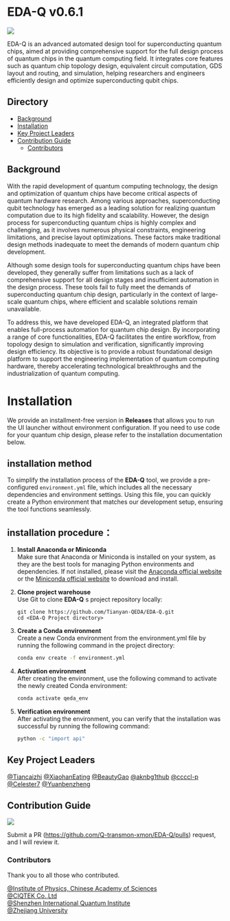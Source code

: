 # EDA-Q v0.6.1

[![](https://img.shields.io/badge/homepage-EDA_Q-orange)](https://github.com/Q-transmon-xmon/EDA-Q)

EDA-Q is an advanced automated design tool for superconducting quantum chips, aimed at providing comprehensive support for the full design process of quantum chips in the quantum computing field. It integrates core features such as quantum chip topology design, equivalent circuit computation, GDS layout and routing, and simulation, helping researchers and engineers efficiently design and optimize superconducting qubit chips.

## Directory

- [Background](#Background)
- [Installation](#Installation)
- [Key Project Leaders](#Key-Project-Leaders)
- [Contribution Guide](#Contribution-Guide)
    - [Contributors](#Contributors)

## Background


With the rapid development of quantum computing technology, the design and optimization of quantum chips have become critical aspects of quantum hardware research. Among various approaches, superconducting qubit technology has emerged as a leading solution for realizing quantum computation due to its high fidelity and scalability. However, the design process for superconducting quantum chips is highly complex and challenging, as it involves numerous physical constraints, engineering limitations, and precise layout optimizations. These factors make traditional design methods inadequate to meet the demands of modern quantum chip development.


Although some design tools for superconducting quantum chips have been developed, they generally suffer from limitations such as a lack of comprehensive support for all design stages and insufficient automation in the design process. These tools fail to fully meet the demands of superconducting quantum chip design, particularly in the context of large-scale quantum chips, where efficient and scalable solutions remain unavailable.


To address this, we have developed EDA-Q, an integrated platform that enables full-process automation for quantum chip design. By incorporating a range of core functionalities, EDA-Q facilitates the entire workflow, from topology design to simulation and verification, significantly improving design efficiency. Its objective is to provide a robust foundational design platform to support the engineering implementation of quantum computing hardware, thereby accelerating technological breakthroughs and the industrialization of quantum computing.

# Installation

We provide an installment-free version in **Releases** that allows you to run the UI launcher without environment configuration. If you need to use code for your quantum chip design, please refer to the installation documentation below.

## installation method

To simplify the installation process of the **EDA-Q** tool, we provide a pre-configured `environment.yml` file, which includes all the necessary dependencies and environment settings. Using this file, you can quickly create a Python environment that matches our development setup, ensuring the tool functions seamlessly.

## installation procedure：

1. **Install Anaconda or Miniconda**  
   Make sure that Anaconda or Miniconda is installed on your system, as they are the best tools for managing Python environments and dependencies. If not installed, please visit the [Anaconda official website](https://www.anaconda.com/products/distribution) or the [Miniconda official website](https://docs.conda.io/en/latest/miniconda.html) to download and install.

2. **Clone project warehouse**  
   Use Git to clone **EDA-Q** s project repository locally:
   ```bash+
   git clone https://github.com/Tianyan-QEDA/EDA-Q.git
   cd <EDA-Q Project directory>
   ```

3. **Create a Conda environment**  
   Create a new Conda environment from the environment.yml file by running the following command in the project directory:
   ```bash
   conda env create -f environment.yml
   ```

4. **Activation environment**  
   After creating the environment, use the following command to activate the newly created Conda environment:
   ```bash
   conda activate qeda_env
   ```

5. **Verification environment**  
   After activating the environment, you can verify that the installation was successful by running the following command:
   ```bash
   python -c "import api"
   ```

## Key Project Leaders

[@Tiancaizhi](Tiancaizhi.github.io)
[@XiaohanEating](XiaohanEating.github.io)
[@BeautyGao](BeautyGao.github.io)
[@aknbg1thub](aknbg1thub.github.io)
[@ccccl-p](ccccl-p.github.io)
[@Celester7](Celester7.github.io)
[@Yuanbenzheng](Yuanbenzheng.github.io)

## Contribution Guide

[![](https://img.shields.io/badge/Request-Pull%20Request-orange)](https://github.com/Q-transmon-xmon/EDA-Q/pulls)

Submit a PR (https://github.com/Q-transmon-xmon/EDA-Q/pulls) request, and I will review it.

### Contributors

Thank you to all those who contributed.

[@Institute of Physics, Chinese Academy of Sciences]() <br>
[@CIQTEK Co.,Ltd]() <br>
[@Shenzhen International Quantum Institute]() <br>
[@Zhejiang University]() <br>